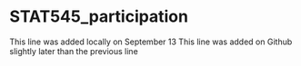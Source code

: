 # STAT545_participation


This line was added locally on September 13
This line was added on Github slightly later than the previous line
